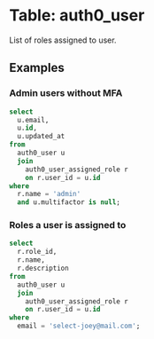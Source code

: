 # Table: auth0_user

List of roles assigned to user.

## Examples

### Admin users without MFA

```sql
select
  u.email,
  u.id,
  u.updated_at
from
  auth0_user u
  join
    auth0_user_assigned_role r
    on r.user_id = u.id
where
  r.name = 'admin'
  and u.multifactor is null;
```

### Roles a user is assigned to

```sql
select
  r.role_id,
  r.name,
  r.description
from
  auth0_user u
  join
    auth0_user_assigned_role r
    on r.user_id = u.id
where
  email = 'select-joey@mail.com';
```
